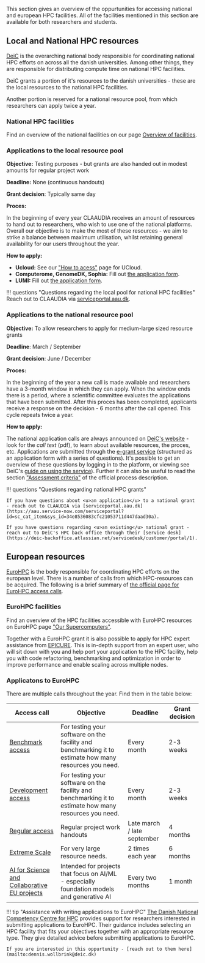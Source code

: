This section gives an overview of the oppurtunities for accessing national and european HPC facilities. All of the facilities mentioned in this section are available for both researchers and students.

## Local and National HPC resources 
[DeiC](https://www.deic.dk/en/about-deic) is the overarching national body responsible for coordinating national HPC efforts on across all the danish universities. Among other things, they are responsible for distributing compute time on national HPC facilities.

DeiC grants a portion of it's resources to the danish universities - these are the local resources to the national HPC facilities.

Another portion is reserved for a national resource pool, from which researchers can apply twice a year.

### National HPC facilities

Find an overview of the national facilities on our page [Overview of facilities](/external-hpc/facilities/).

### Applications to the local resource pool

**Objective:** Testing purposes - but grants are also handed out in modest amounts for regular project work

**Deadline:** None (continuous handouts)

**Grant decision**: Typically same day

**Proces:**

In the beginning of every year CLAAUDIA receives an amount of resources to hand out to researchers, who wish to use one of the national platforms. Overall our objective is to make the most of these resources - we aim to strike a balance between maximum utilisation, whilst retaining general availability for our users throughout the year.

**How to apply:**

* **Ucloud:** See our ["How to acess"](/ucloud/how-to-access) page for UCloud.
* **Computerome, GenomeDK, Sophia:** Fill out [the application form](https://forms.office.com/e/DxRA4hPK84).
* **LUMI:** Fill out [the application form](https://forms.office.com/e/4XC48iVu4S).


!!! questions "Questions regarding the local pool for national HPC facilities"
    Reach out to CLAAUDIA via [serviceportal.aau.dk](https://aau.service-now.com/serviceportal?id=sc_cat_item&sys_id=34e8536083cfc21053711d447daad30a).

### Applications to the national resource pool

**Objective:** To allow researchers to apply for medium-large sized resource grants

**Deadline**: March / September

**Grant decision**: June / December

**Proces:**

In the beginning of the year a new call is made available and researchers have a 3-month window in which they can apply. When the window ends there is a period, where a scientific committee evaluates the applications that have been submitted. After this proces has been completed, applicants receive a response on the decision - 6 months after the call opened. This cycle repeats twice a year.

**How to apply:**

The national application calls are always announced on [DeiC's website](https://www.deic.dk/en/supercomputing/Apply-for-HPC-resources) - look for the *call text* (pdf), to learn about available resources, the proces, etc. Applications are submitted through the [e-grant service](https://www.e-grant.dk/) (structured as an application form with a series of questions). It's possible to get an overview of these questions by logging in to the platform, or viewing see DeiC's [guide on using the service](https://www.deic.dk/sites/default/files/documents/PDF/E-resource%20Application%20Guide%20v%201.3.pdf)). Further it can also be useful to read the section ["Assessment criteria"](https://www.deic.dk/sites/default/files/Proces%20for%20national%20call%20for%20e-resources.pdf#page=10) of the official process description.

!!! questions "Questions regarding national HPC grants"

    If you have questions about <u>an application</u> to a national grant - reach out to CLAAUDIA via [serviceportal.aau.dk](https://aau.service-now.com/serviceportal?id=sc_cat_item&sys_id=34e8536083cfc21053711d447daad30a).

    If you have questions regarding <u>an existing</u> national grant - reach out to DeiC's HPC back office through their [service desk](https://deic-backoffice.atlassian.net/servicedesk/customer/portal/1).

## European resources

[EuroHPC](https://eurohpc-ju.europa.eu/about/discover-eurohpc-ju_en) is the body responsible for coordinating HPC efforts on the european level. There is a number of calls from which HPC-resources can be acquired. The following is a brief summary of [the official page for EuroHPC access calls](https://eurohpc-ju.europa.eu/supercomputers/supercomputers-access-calls_en).

### EuroHPC facilities

Find an overview of the HPC facilities accessible with EuroHPC resources on EuroHPC page ["Our Supercomputers"](https://eurohpc-ju.europa.eu/supercomputers/our-supercomputers_en).




Together with a EuroHPC grant it is also possible to apply for HPC expert assistance from [EPICURE](https://epicure-hpc.eu/support-services/). This is in-depth support from an expert user, who will sit down with you and help port your application to the HPC facility, help you with code refactoring, benchmarking and optimization in order to improve performance and enable scaling across multiple nodes.

### Applicatons to EuroHPC


There are multiple calls throughout the year. Find them in the table below:

| Access call | Objective | Deadline | Grant decision |
| --- | --- | --- | --- |
| [Benchmark access](https://eurohpc-ju.europa.eu/eurohpc-ju-call-proposals-benchmark-access_en) | For testing your software on the facility and benchmarking it to estimate how many resources you need. | Every month | 2-3 weeks |
| [Development access](https://eurohpc-ju.europa.eu/eurohpc-ju-call-proposals-development-access_en) | For testing your software on the facility and benchmarking it to estimate how many resources you need. | Every month | 2-3 weeks |
| [Regular access](https://eurohpc-ju.europa.eu/eurohpc-ju-call-proposals-regular-access-mode_en) | Regular project work handouts | Late march / late september  | 4 months |
| [Extreme Scale](https://eurohpc-ju.europa.eu/eurohpc-ju-call-proposals-extreme-scale-access-mode_en) | For very large resource needs. | 2 times each year | 6 months |
| [AI for Science and Collaborative EU projects](https://eurohpc-ju.europa.eu/eurohpc-ju-call-proposals-ai-science-and-collaborative-eu-projects_en) | Intended for projects that focus on AI/ML - especially foundation models and generative AI | Every two months | 1 month |

!!! tip "Assistance with writing applications to EuroHPC"
    [The Danish National Competency Centre for HPC](https://www.deic.dk/en/EuroCC2) provides support for researchers interested in submitting applications to EuroHPC. Their guidance includes selecting an HPC facility that fits your objectives together with an appropriate resource type. They give detailed advice before submitting applications to EuroHPC. 

    If you are interested in this oppurtunity - [reach out to them here](mailto:dennis.wollbrink@deic.dk) 
